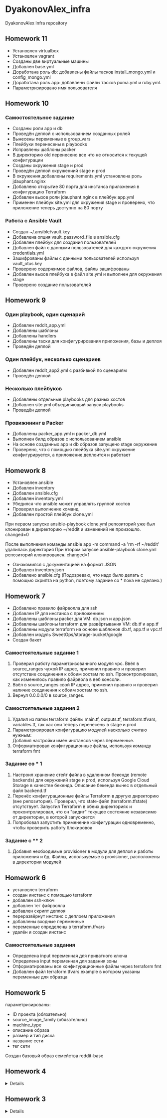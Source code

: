 # DyakonovAlex_infra
DyakonovAlex Infra repository

## Homework 11

- Установлен virtualbox
- Установлен vagrant
- Созданы две виртуальные машины
- Добавлен base.yml 
- Доработана роль db: добавлены файлы тасков install_mongo.yml и config_mongo.yml
- Доработана роль app: добавлены файлы тасков puma.yml и ruby.yml. 
- Параметризировано имя пользователя

## Homework 10

### Самостоятельное задание

- Созданы роли app и db  
- Проведён деплой с использованием созданных ролей  
- Вынесены переменные в group_vars  
- Плейбуки перенесены в playbooks  
- Исправлены шаблоны packer  
- В директорию old перенесено все что не относится к текущей конфигурации
- Созданы окружения stage и prod
- Проведён деплой окружениий stage и prod
- В окружения добавлены requirements.yml установлена роль jdauphant.nginx  
- Добавлено открытие 80 порта для инстанса приложения в конфигурацию Terraform  
- Добавлен вызов роли jdauphant.nginx в плейбук app.yml  
- Применен плейбук site.yml для окружения stage и проверено, что приложение теперь доступно на 80 порту  

### Работа с Ansible Vault

- Создан ~/.ansible/vault.key  
- Добавлена опция vault_password_file в ansible.cfg  
- Добавлен плейбук для создания пользователей  
- Добавлен файл с данными пользователей для каждого окружения credentials.yml  
- Зашифрованы файлы с данными пользователей используя vault_otus.key  
- Проверено содержимое файлов, файлы зашифрованы  
- Добавлен вызов плейбука в файл site.yml и выполнен для окружения stage
- Проверено создание пользователей


## Homework 9

### Один playbook, один сценарий  
- Добавлен reddit_app.yml  
- Добавлены шаблоны  
- Добавлены handlers  
- Добавлены таски для конфигурирования приложения, базы и деплоя
- Проведён деплой

### Один плейбук, несколько сценариев  
- Добавлен reddit_app2.yml с разбивкой по сценариям
- Проведён деплой

### Несколько плейбуков
- Добавлены отдельные playbooks для разных хостов  
- Добавлен site.yml объединяющий запуск playbooks
- Проведён деплой

### Провижининг в Packer  
- Добавлены packer_app.yml и packer_db.yml  
- Выполнен билд образов с использованием ansible
- На основе созданных app и db образов запущено stage окружение  
- Проверено, что c помощью плейбука site.yml окружение конфигурируется, а приложение деплоится и работает 

## Homework 8

- Установлен ansible
- Добавлен inventory 
- Добавлен ansible.cfg
- Добавлен inventory.yml
- Убедился что ansible может управлять группой хостов
- Проверил выполнение команд
- Добавлен простой плейбук clone.yml

При первом запуске 
ansible-playbook clone.yml 
репозиторий уже был клонирован в директорию ~/reddit и изменений не произошло. changed=0

После выполнения команды 
ansible app -m command -a 'rm -rf ~/reddit' 
удалилась директория 
При втором запуске ansible-playbook clone.yml репозиторий клонировался. changed=1

- Ознакомился с документацией на формат JSON 
- Добавлен inventory.json
- Добавлено ansible.cfg (Подозреваю, что надо было делать с помощью скрипта на python, поэтому задание со * пока не сделано.)

## Homework 7  

- Добавлено правило файрволла для ssh  
- Добавлен IP для инстанса с приложением  
- Добавлены шаблоны packer для VM: db.json и app.json  
- Добавлены шаблоны terraform для развёртывания VM: db.tf и app.tf  
- Добавлены модули terraform на основе шаблонов db.tf, app.tf и vpc.tf
- Добавлен модуль SweetOps/storage-bucket/google
- Создан бакет

### Самостоятельные задание 1  

1. Проверил работу параметризованного модуля vpc. Ввёл в source_ranges чужой IP адрес, применил правило и проверил отсутствие соединения к обоим хостам по ssh. Проконтролировал, как изменилось правило файрвола в веб консоли.
2. Ввёл в source_ranges свой IP адрес, применил правило и проверил наличие соединения к обоим хостам по ssh.
3. Вернул 0.0.0.0/0 в source_ranges.

### Самостоятельные задания 2  

1. Удалил из папки terraform файлы main.tf, outputs.tf, terraform.tfvars, variables.tf, так как они теперь перенесены в stage и prod
2. Параметризировал конфигурацию модулей насколько считаю нужным:  
   Добавил настройки имён инстансов через переменные.  
3. Отформатировал конфигурационные файлы, используя команду terraform fmt

### Задание со * 1  

1. Настроил хранение стейт файла в удаленном бекенде (remote backends) для окружений stage и prod, используя Google Cloud Storage в качестве бекенда. Описание бекенда вынес в отдельный файл backend.tf 
2. Перенёс конфигурационные файлы Terraform в другую директорию (вне репозитория). Проверил, что state-файл (terraform.tfstate) отсутствует. Запустил Terraform в обеих директориях и проконтролировал, что он "видит" текущее состояние независимо от директории, в которой запускается  
3. Попробовал запустить применение конфигурации одновременно, чтобы проверить работу блокировок  

### Задание с ** 2  

1. Добавил необходимые provisioner в модули для деплоя и работы приложения и бд. Файлы, используемые в provisioner, расположены в директории модулей 



## Homework 6  
- установлен terraform
- создан инстанс с помощью terraform
- добавлен ssh-ключ
- добавлен тег файрволла
- добавлен скрипт деплоя
- переразвёрнут инстанс с деплоем приложения
- добавлены входные переменные
- переменные определены в terraform.tfvars
- удалён и создан инстанс

### Самостоятельные задания  

- Определена input переменная для приватного ключа 
- Определена input переменная для задания зоны 
- Отформатированы все конфигурационные файлы через terraform fmt  
- Добавлен файл terraform.tfvars.example в котором указаны переменные для образца


## Homework 5
параметризированы:  
- ID проекта (обязательно)  
- source_image_family (обязательно)  
- machine_type  
- описание образа  
- размер и тип диска  
- название сети  
- тег сети  

Создан базовый образ семейства reddit-base

## Homework 4
<details>
testapp_IP = 35.187.112.233
testapp_port = 9292
</details>

## Homework 3
<details>
bastion_IP = 35.187.112.233
someinternalhost_IP = 10.132.0.3

### One line connection to someinternalhost
ssh -o ProxyCommand='ssh -i ~/.ssh/appuser -W %h:%p appuser@35.187.112.233' appuser@10.132.0.3

### Connection to someinternalhost by alias

create file ~/.ssh/config

add to ~/.ssh/config:

HOST bastion
  user appuser
  IdentityFile ~/.ssh/appuser
  hostname 35.187.112.233


HOST someinternalhost
  user appuser
  IdentityFile ~/.ssh/appuser
  hostname 10.132.0.3
  ProxyCommand ssh bastion -W %h:%p
</details>
